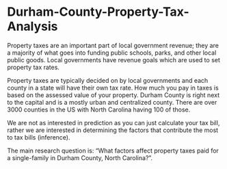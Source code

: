 # Durham-County-Property-Tax-Analysis

Property taxes are an important part of local government revenue; they are a majority of what goes into funding public schools, parks, and other local public goods. Local governments have revenue goals which are used to set property tax rates.


Property taxes are typically decided on by local governments and each county in a state will have their own tax rate.  How much you pay in taxes is based on the assessed value of your property. Durham County is right next to the capital and is a mostly urban and centralized county. There are over 3000 counties in the US with North Carolina having 100 of those. 

We are not as interested in prediction as you can just calculate your tax bill, rather we are interested in determining the factors that contribute the most to tax bills (inference). 

The main research question is: “What factors affect property taxes paid for a single-family  in Durham County, North Carolina?”. 
